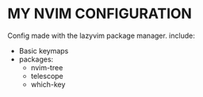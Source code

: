 # MY NVIM CONFIGURATION
Config made with the lazyvim package manager.
include:
 - Basic keymaps
 - packages:
    - nvim-tree
    - telescope
    - which-key



